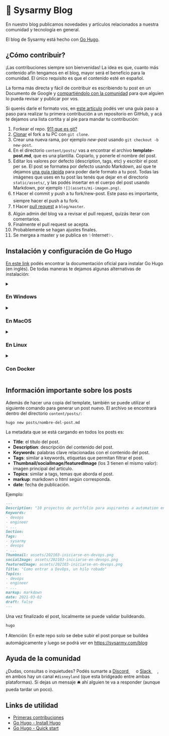# :rocket: Sysarmy Blog

En nuestro blog publicamos novedades y artículos relacionados a nuestra comunidad y tecnología en general.

El blog de Sysarmy está hecho con [Go Hugo](https://gohugo.io/).

## ¿Cómo contribuir?

¡Las contribuciones siempre son bienvenidas! La idea es que, cuanto más contenido afín tengamos en el blog, mayor será el beneficio para la comunidad. El único requisito es que el contenido esté en español.

La forma más directa y fácil de contribuir es escribiendo tu post en un Documento de Google y [compartiéndolo con la comunidad](#ayuda-de-la-comunidad) para que alguien lo pueda revisar y publicar por vos.

Si querés darle el formato vos, en [este artículo](https://github.com/firstcontributions/first-contributions/blob/master/translations/README.es.md) podés ver una guía paso a paso para realizar tu primera contribución a un repositorio en GitHub, y acá te dejamos una lista cortita y al pie para mandar tu contribución:

1. Forkear el repo. [911 que es git?](https://teloexplicocongatitos.com/poster/tlecg04)
2. [Clonar](https://github.com/firstcontributions/first-contributions/blob/master/translations/README.es.md#clona-clone-el-repositorio) el fork a tu PC con `git clone`.
3. Crear una nueva rama, por ejemplo _new-post_ usando `git checkout -b new-post`.
4. En el directorio `content/posts/` vas a encontrar el archivo **template-post.md**, que es una plantilla. Copiarlo, y ponerle el nombre del post.
5. Editar los valores por defecto (description, tags, etc) y escribir el post per se. El post se formatea por defecto usando Markdown, así que te dejamos [una guía rápida](https://docs.github.com/es/get-started/writing-on-github/getting-started-with-writing-and-formatting-on-github/basic-writing-and-formatting-syntax) para poder darle formato a tu post. Todas las imágenes que uses en tu post las tenés que dejar en el directorio `static/assets/`, y las podés insertar en el cuerpo del post usando Markdown, por ejemplo `![](assets/mi-imagen.png)`.
6. :exclamation: Hacer el commit y push a tu fork/new-post. Este paso es importante, siempre hacer el push a tu fork.
7. :exclamation: Hacer [pull request](https://github.com/firstcontributions/first-contributions/blob/master/translations/README.es.md#env%C3%ADa-submit-tus-cambios-para-ser-revisados) a `blog/master`.
8. Algún admin del blog va a revisar el pull request, quizás iterar con comentarios.
9. Finalmente el pull request se acepta.
10. Probablemente se hagan ajustes finales.
11. Se mergea a master y se publica en :sparkles:Internet:sparkles:.

## Instalación y configuración de Go Hugo

[En este link](https://gohugo.io/getting-started/installing/) podés encontrar la documentación oficial para instalar Go Hugo (en inglés). De todas maneras te dejamos algunas alternativas de instalación:

<details>
  <summary><h3>En Windows</h3></summary>
  Si estás en una PC con Windows y usas <a href='https://chocolatey.org/'>Chocolatey</a> como gestor de paquetes, podés instalar Hugo con el siguiente comando: 
  
  <div class="highlight highlight-source-shell position-relative overflow-auto">
    <pre>choco install hugo -confirm</pre>
  </div>
  
  Y después iniciarlo es tan simple como ejecutar:
  
  <div class="highlight highlight-source-shell position-relative overflow-auto">
    <pre>hugo server -D</pre>
  </div>
  Por defecto vas a poder acceder al blog entrando a <a href='http://localhost:1313/blog/'>http://localhost:1313/blog/</a>.
</details>

<details>
  <summary><h3>En MacOS</h3></summary>
  
  Utilizando [brew](https://brew.sh/index_es) se debe correr el siguiente comando:
  
  <div class="highlight highlight-source-shell position-relative overflow-auto">
    <pre>brew install hugo</pre>
  </div>
 
  Verificar la versión instalada
  
  <div class="highlight highlight-source-shell position-relative overflow-auto">
    <pre>hugo version</pre>
  </div>

  En el archivo config.toml se encuentra atributo publishDir, este se utiliza para determinar el directorio destino cuando se buildea.
  Una vez clonado el repositorio y desde el directorio blog, iniciar Go Hugo en modo Develop (no genera los archivos estáticos):
  
  <div class="highlight highlight-source-shell position-relative overflow-auto">
    <pre>hugo server -D</pre>
  </div>
  Por defecto vas a poder acceder al blog entrando a <a href='http://localhost:1313/blog/'>http://localhost:1313/blog/</a>.
</details>

<details>
  <summary><h3>En Linux</h3></summary>
  <ul>
    <li><h4>Paquete de Snap</h4></li>
    Para las <a href='https://snapcraft.io/docs/installing-snapd'>distribuciones que soporten Snap</a>, se puede instalar con:
    <div class="highlight highlight-source-shell position-relative overflow-auto">
      <pre lang="console">snap install hugo</pre>
    </div>
    <li><h4>Debian y Ubuntu</h4></li>
    <div class="highlight highlight-source-shell position-relative overflow-auto">
      <pre lang="console">sudo apt-get install hugo</pre>
    </div>
    La documentación de Hugo recomienda utilizar el paquete de Snap sobre esta opción ya que el .deb suele estar algunas versiones atrasado.
    <li><h4><a href='https://i.kym-cdn.com/photos/images/newsfeed/002/243/374/ae2.jpg'>Arch Linux</a></h4></li>
    Armaste el OS con tus propias manos, así que no debería ser necesario aclararlo, pero:
    <div class="highlight highlight-source-shell position-relative overflow-auto">
      <pre lang="console">sudo pacman -Syu hugo</pre>
    </div>
    <li><h4>Fedora</h4></li>
    <div class="highlight highlight-source-shell position-relative overflow-auto">
      <pre lang="console">sudo dnf install hugo</pre>
    </div>
  </ul>
  
  Una vez instalado Hugo, independientemente de tu distribución, y desde el directorio clonado del repositorio, podés iniciar Hugo con el siguiente comando:
  <div class="highlight highlight-source-shell position-relative overflow-auto">
    <pre lang="console">hugo server --renderToMemory</pre>
  </div>
  Por defecto vas a poder acceder al blog entrando a <a href='http://localhost:1313/blog/'>http://localhost:1313/blog/</a>.
</details>

<details>
  <summary><h3>Con Docker</h3></summary>
  El equipo de Hugo no ofrece imágenes oficiales de Docker, pero recomienda la siguiente: <a href='https://hub.docker.com/r/klakegg/hugo/'>https://hub.docker.com/r/klakegg/hugo/</a>
  
  Para utilizarla, desde el directorio del repositorio clonado, solo hay que ejecutar:
  <div class="highlight highlight-text-shell-session position-relative overflow-auto">
    <pre lang="console">docker run --rm -it \
      -v $(pwd):/src \
      -p 1313:1313 \
      klakegg/hugo \
      server</pre>
  </div>
  
  O también se puede usar con docker-compose:
  <div class="highlight highlight-text-shell-session position-relative overflow-auto">
    <pre lang="yaml">server:
    image: klakegg/hugo
    command: server
    volumes:
      - ".:/src"
    ports:
      - "1313:1313"</pre>
  </div>
  Por defecto vas a poder acceder al blog entrando a <a href='http://localhost:1313/blog/'>http://localhost:1313/blog/</a>.  
</details>

## Información importante sobre los posts
Además de hacer una copia del template, también se puede utilizar el siguiente comando para generar un post nuevo. El archivo se encontrará dentro del directorio `content/posts/`:
```console
hugo new posts/nombre-del-post.md
```
La metadata que se está cargando en todos los posts es:

- **Title**: el título del post.
- **Description**: descripción del contenido del post.
- **Keywords**: palabras clave relacionadas con el contenido del post.
- **Tags**: similar a keywords, etiquetas que permitan filtrar el post.
- **Thumbnail/socialImage/featuredImage** (los 3 tienen el mismo valor): imagen principal del artículo.
- **Topics**: similar a tags, temas que aborda el post.
- **markup**: markdown o html según corresponda.
- **date**: fecha de publicación.

Ejemplo: 
```md
---
Description: "10 proyectos de portfolio para aspirantes a automation engineer"
Keywords:
- devops 
- engineer
- ...
Section: 
Tags:
- sysarmy
- devops
- ...
Thumbnail: assets/202103-iniciarse-en-devops.png
socialImage: assets/202103-iniciarse-en-devops.png
featuredImage: assets/202103-iniciarse-en-devops.png
Title: "Como entrar a DevOps, un hilo robado"
Topics:
- devops 
- engineer
- ...
markup: markdown
date: 2021-03-02
draft: false
---
```

Una vez finalizado el post, localmente se puede validar buildeando.

```bash
hugo
```
:exclamation: Atención: En este repo solo se debe subir el post porque se buildea automágicamente y luego se podrá ver en https://sysarmy.com/blog

## Ayuda de la comunidad

¿Dudas, consultas o inquietudes? Podés sumarte a [Discord <img width="16px" src="https://cdn.jsdelivr.net/npm/simple-icons@v/icons/discord.svg" />](https://sysar.my/discord) o [Slack <img width="16px" src="https://cdn.jsdelivr.net/npm/simple-icons@v3/icons/slack.svg" />](https://sysar.my/slack), en ambos hay un canal `#disneyland` (que esta bridgeado entre ambas plataformas). Si dejas un mensaje 🛎️ ahí alguien te va a responder (aunque pueda tardar un poco).

## Links de utilidad
- [Primeras contribuciones](https://github.com/firstcontributions/first-contributions/blob/master/translations/README.es.md)
- [Go Hugo - Install Hugo](https://gohugo.io/getting-started/installing/)
- [Go Hugo - Quick start](https://gohugo.io/getting-started/quick-start/)


